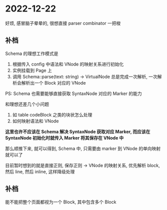 # 2022-12-22

好烦, 感冒脑子晕晕的, 很想直接 parser combinator 一把梭

## 补档

Schema 的理想工作模式是

1. 根据传入 config 中语法和 VNode 的映射关系进行初始化
2. 实例挂载到 Page 上
3. 调用 Schema::parse(text: string) -> VirtualNode 总是完成一次解析, 一次解析会解析出一个 Block 对应的 VNode

PS: Schema 也需要能够直接获取 SyntaxNode 对应的 Marker 的能力

和理想还差几个小问题

1. 如 table codeBlock 之类的块状怎么处理
2. 如何映射语法和 VNode

**这里也许不应该在 Schema 解决 SyntaxNode 获取对应 Marker, 而应该在 SyntaxNode 初始化时就传入 Marker 将其保存在 VNode 中**

那么顺推下来, 就可以得到, Schema 中, 只需要由 marker 到 VNode 的单向映射就可以了

目前暂时想到的就是直接正则, 保存正则 -> VNode 的映射关系, 优先解析 block, 然后 line, 然后 inline, 这样降级处理

## 补档

能不能把整个页面都视为一个 Block, 其中包含多个 Block
